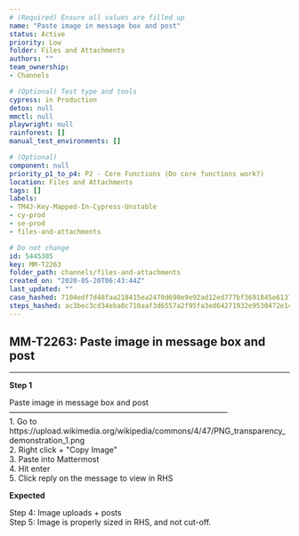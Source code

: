 ```yaml
---
# (Required) Ensure all values are filled up
name: "Paste image in message box and post"
status: Active
priority: Low
folder: Files and Attachments
authors: ""
team_ownership: 
- Channels

# (Optional) Test type and tools
cypress: in Production
detox: null
mmctl: null
playwright: null
rainforest: []
manual_test_environments: []

# (Optional)
component: null
priority_p1_to_p4: P2 - Core Functions (Do core functions work?)
location: Files and Attachments
tags: []
labels: 
- TM4J-Key-Mapped-In-Cypress-Unstable
- cy-prod
- se-prod
- files-and-attachments

# Do not change
id: 5445385
key: MM-T2263
folder_path: channels/files-and-attachments
created_on: "2020-05-20T06:43:44Z"
last_updated: ""
case_hashed: 7104edf7d48faa218415ea2470d690e9e92ad12ed777bf3691845e613757696a3d24915441956dcc17d5526d5a53ce41
steps_hashed: ac3bec3cd34eba0c710aaf3d6557a2f95fa3ed64271932e9530472e1cd2e45ec130d1ee1a0a51963df26460e02f1ab97
---
```


## MM-T2263: Paste image in message box and post

---

**Step 1**

Paste image in message box and post\
————————————————————————————\
1\. Go to\
https\://upload.wikimedia.org/wikipedia/commons/4/47/PNG\_transparency\_demonstration\_1.png\
2\. Right click + "Copy Image"\
3\. Paste into Mattermost\
4\. Hit enter\
5\. Click reply on the message to view in RHS

**Expected**

Step 4: Image uploads + posts\
Step 5: Image is properly sized in RHS, and not cut-off.
